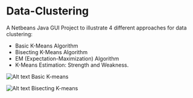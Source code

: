 Data-Clustering
===============

A Netbeans Java GUI Project to illustrate 4 different approaches for data clustering: 
* Basic K-Means Algorithm
* Bisecting K-Means Algorithm
* EM (Expectation-Maximization) Algorithm
* K-Means Estimation: Strength and Weakness.

![Alt text](https://data-clustering.googlecode.com/git/Basic-Kmeans.png "Basic-Kmeans")
Basic K-means

![Alt text](https://data-clustering.googlecode.com/git/Bisecting-Kmeans.png "Bisecting-Kmeans")
Bisecting K-means